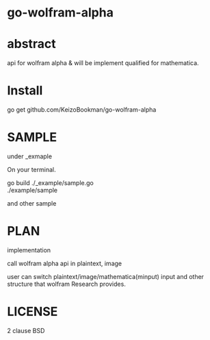 go-wolfram-alpha
====

abstract
====

api for wolfram alpha  & will be implement qualified for mathematica.


Install
====

go get github.com/KeizoBookman/go-wolfram-alpha

SAMPLE
====
under _exmaple

On your terminal.  

go build ./_example/sample.go  
./example/sample  

and other sample  

PLAN
====
implementation  

call wolfram alpha api in plaintext, image  
  
user can switch plaintext/image/mathematica(minput) input and other structure that wolfram Research provides.  

LICENSE
====
2 clause BSD  
